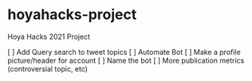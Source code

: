 # hoyahacks-project
Hoya Hacks 2021 Project

[ ] Add Query search to tweet topics
[ ] Automate Bot
[ ] Make a profile picture/header for account
[ ] Name the bot
[ ] More publication metrics (controversial topic, etc)
